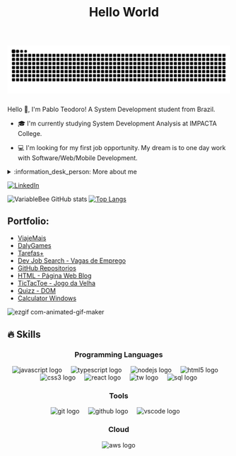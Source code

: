 <!--título-->
<div id="user-content-toc">
  <ul align="center">
    <summary><h1 style="display: inline-block">Hello World</h1></summary>
</div>

# ![snake gif](https://github.com/pabloteodoro/pabloteodoro/blob/output/github-contribution-grid-snake.svg)

<!-- Presentation -->
<p>
  Hello 👋, I'm Pablo Teodoro! A System Development student from Brazil.

  - :mortar_board: I'm currently studying System Development Analysis at IMPACTA College.

  - :computer: I'm looking for my first job opportunity. My dream is to one day work with Software/Web/Mobile Development.
</p>

<!-- Dropdown -->
<details>
  <summary> :information_desk_person: More about me</summary>

  - 💬 I'm 25 years old and currently live in São Paulo, Brazil. I am fluent in Portuguese with an intermediate level of English and have experience with Javascript, TypeScript, NextJS, NodeJS, ReactJS, HTML5 and CSS3.
  - I have the AWS CLOUD PRACTITIONER CLF-C02 certification, experience with AWS services.

  - ⚡ I like playing video games and in my free time I dedicate myself to studying programming \O/
</details>
<!-- Links -->

[![LinkedIn](https://img.shields.io/badge/LinkedIn-0077B5?style=for-the-badge&logo=linkedin&logoColor=white)](https://www.linkedin.com/in/pablo-teodoro/)


<!-- GithubStats -->
![VariableBee GitHub stats](https://github-readme-stats.vercel.app/api?username=pabloteodoro&show_icons=true&theme=gotham)
[![Top Langs](https://github-readme-stats.vercel.app/api/top-langs/?username=pabloteodoro&show_icons=true&theme=gotham)](https://github.com/pabloteodoro/github-readme-stats)

<!-- Portfolio -->
## Portfolio:
- [ViajeMais](https://triibo-challenge-react.vercel.app/)
- [DalyGames](https://github.com/pabloteodoro/dalygames)
- [Tarefas+](https://task-and-dashboards-arh2.vercel.app)
- [Dev Job Search - Vagas de Emprego](https://github.com/pabloteodoro/dev-job-search)
- [GitHub Repositorios](https://github.com/pabloteodoro/repositories-github)
- [HTML - Página Web Blog](https://github.com/pabloteodoro/blog)
- [TicTacToe - Jogo da Velha](https://github.com/pabloteodoro/tic-tac-toe)
- [Quizz - DOM](https://github.com/pabloteodoro/quizz)
- [Calculator Windows](https://github.com/pabloteodoro/calculator)

<!-- GIF -->

![ezgif com-animated-gif-maker](https://github.com/pabloteodoro/pabloteodoro/assets/132463199/f2aead5d-8065-4308-be3f-206f70114371)


## 🔥 Skills
<!-- Skills: Programming Languages -->
  <div align="center">
    <h3>Programming Languages</h3>
  <div align="center">
  <img src="https://cdn.jsdelivr.net/gh/devicons/devicon/icons/javascript/javascript-plain.svg" height="30" alt="javascript logo"  />
  <img width="12" />
  <img src="https://cdn.jsdelivr.net/gh/devicons/devicon/icons/typescript/typescript-plain.svg" height="30" alt="typescript logo"  />
  <img width="12" />
  <img src="https://cdn.jsdelivr.net/gh/devicons/devicon/icons/nodejs/nodejs-plain-wordmark.svg" height="30" alt="nodejs logo"  />
  <img width="12" />
  <img src="https://cdn.jsdelivr.net/gh/devicons/devicon/icons/html5/html5-original.svg" height="30" alt="html5 logo"  />
  <img width="12" />
  <img src="https://cdn.jsdelivr.net/gh/devicons/devicon/icons/css3/css3-original.svg" height="30" alt="css3 logo"  />
    <img width="12" />
    <img src="https://img.shields.io/badge/React-20232A?style=for-the-badge&logo=react&logoColor=61DAFB" height="30" alt="react logo" />
    <img width="12" />
    <img src="https://img.shields.io/badge/Tailwind_CSS-38B2AC?style=for-the-badge&logo=tailwind-css&logoColor=white" height="30" alt="tw logo" />
    <img width="12" />
    <img src="https://img.shields.io/badge/SQLite-07405E?style=for-the-badge&logo=sqlite&logoColor=white" height="30" alt="sql logo" />
</div>

  </div>
  
  <!-- Skills: Tools & Frameworks -->
  <div align="center">
    <h3>Tools</h3>
   <div align="center">
  <img src="https://cdn.jsdelivr.net/gh/devicons/devicon/icons/git/git-original.svg" height="30" alt="git logo"  />
  <img width="12" />
  <img src="https://cdn.jsdelivr.net/gh/devicons/devicon/icons/github/github-original.svg" height="30" alt="github logo"  />
  <img width="12" />
  <img src="https://cdn.jsdelivr.net/gh/devicons/devicon/icons/vscode/vscode-original.svg" height="30" alt="vscode logo"  />
  <img width="12" />



</div>
<div align="center">
<h3>Cloud</h3>
<div align="center">
<img src="https://img.shields.io/badge/Amazon_AWS-FF9900?style=for-the-badge&logo=amazonaws&logoColor=white" height="30" alt="aws logo" />

  </div>
  
